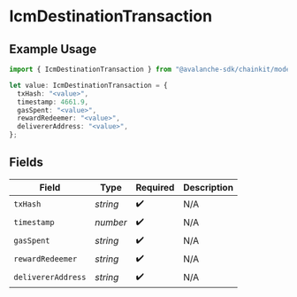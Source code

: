 # IcmDestinationTransaction

## Example Usage

```typescript
import { IcmDestinationTransaction } from "@avalanche-sdk/chainkit/models/components";

let value: IcmDestinationTransaction = {
  txHash: "<value>",
  timestamp: 4661.9,
  gasSpent: "<value>",
  rewardRedeemer: "<value>",
  delivererAddress: "<value>",
};
```

## Fields

| Field              | Type               | Required           | Description        |
| ------------------ | ------------------ | ------------------ | ------------------ |
| `txHash`           | *string*           | :heavy_check_mark: | N/A                |
| `timestamp`        | *number*           | :heavy_check_mark: | N/A                |
| `gasSpent`         | *string*           | :heavy_check_mark: | N/A                |
| `rewardRedeemer`   | *string*           | :heavy_check_mark: | N/A                |
| `delivererAddress` | *string*           | :heavy_check_mark: | N/A                |